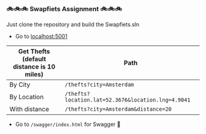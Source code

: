 ### 🚲🚲🚲 Swapfiets Assignment 🚲🚲🚲

Just clone the repository and build the Swapfiets.sln


- Go to [localhost:5001](http://localhost:5001)

| Get Thefts (default distance is 10 miles)           | Path                                             |
| ---------             | -------                                             |
| By City               | `/thefts?city=Amsterdam`      |
| By Location           | `/thefts?location.lat=52.3676&location.lng=4.9041` |
| With distance | `/thefts?city=Amsterdam&distance=20`      |

- Go to `/swagger/index.html` for Swagger 💚
